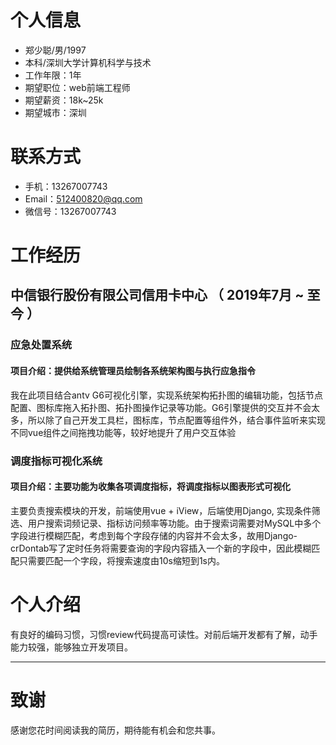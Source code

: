 
# 个人信息

 - 郑少聪/男/1997 
 - 本科/深圳大学计算机科学与技术 
 - 工作年限：1年
 - 期望职位：web前端工程师
 - 期望薪资：18k~25k
 - 期望城市：深圳

# 联系方式

- 手机：13267007743
- Email：512400820@qq.com
- 微信号：13267007743

# 工作经历

## 中信银行股份有限公司信用卡中心 （ 2019年7月 ~ 至今 ）

### 应急处置系统
#### 项目介绍：提供给系统管理员绘制各系统架构图与执行应急指令
我在此项目结合antv G6可视化引擎，实现系统架构拓扑图的编辑功能，包括节点配置、图标库拖入拓扑图、拓扑图操作记录等功能。G6引擎提供的交互并不会太多，所以除了自己开发工具栏，图标库，节点配置等组件外，结合事件监听来实现不同vue组件之间拖拽功能等，较好地提升了用户交互体验

### 调度指标可视化系统

#### 项目介绍：主要功能为收集各项调度指标，将调度指标以图表形式可视化

主要负责搜索模块的开发，前端使用vue + iView，后端使用Django, 实现条件筛选、用户搜索词频记录、指标访问频率等功能。由于搜索词需要对MySQL中多个字段进行模糊匹配，考虑到每个字段存储的内容并不会太多，故用Django-crDontab写了定时任务将需要查询的字段内容插入一个新的字段中，因此模糊匹配只需要匹配一个字段，将搜索速度由10s缩短到1s内。



# 个人介绍

有良好的编码习惯，习惯review代码提高可读性。对前后端开发都有了解，动手能力较强，能够独立开发项目。

---
# 致谢
感谢您花时间阅读我的简历，期待能有机会和您共事。
      

  